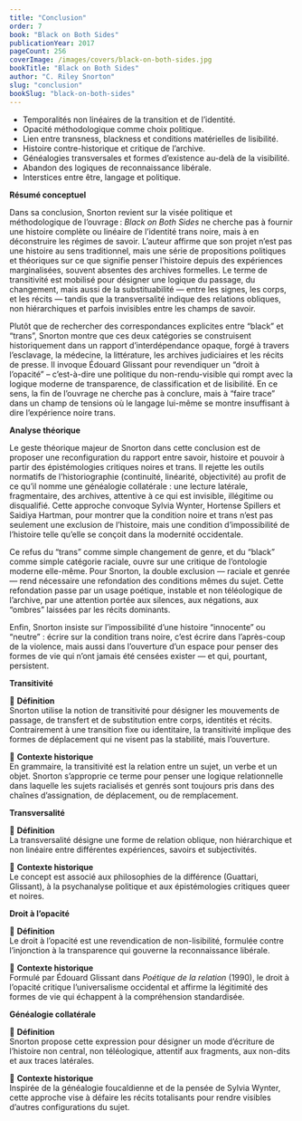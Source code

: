 ```yaml
---
title: "Conclusion"
order: 7
book: "Black on Both Sides"
publicationYear: 2017
pageCount: 256
coverImage: /images/covers/black-on-both-sides.jpg
bookTitle: "Black on Both Sides"
author: "C. Riley Snorton"
slug: "conclusion"
bookSlug: "black-on-both-sides"
---
```


<!--themes:start-->
- Temporalités non linéaires de la transition et de l’identité.
- Opacité méthodologique comme choix politique.
- Lien entre transness, blackness et conditions matérielles de lisibilité.
- Histoire contre-historique et critique de l’archive.
- Généalogies transversales et formes d’existence au-delà de la visibilité.
- Abandon des logiques de reconnaissance libérale.
- Interstices entre être, langage et politique.
<!--themes:end-->

<!--summary:start-->

**Résumé conceptuel**

Dans sa conclusion, Snorton revient sur la visée politique et méthodologique de l’ouvrage : *Black on Both Sides* ne cherche pas à fournir une histoire complète ou linéaire de l’identité trans noire, mais à en déconstruire les régimes de savoir. L’auteur affirme que son projet n’est pas une histoire au sens traditionnel, mais une série de propositions politiques et théoriques sur ce que signifie penser l’histoire depuis des expériences marginalisées, souvent absentes des archives formelles. Le terme de transitivité est mobilisé pour désigner une logique du passage, du changement, mais aussi de la substituabilité — entre les signes, les corps, et les récits — tandis que la transversalité indique des relations obliques, non hiérarchiques et parfois invisibles entre les champs de savoir.

Plutôt que de rechercher des correspondances explicites entre “black” et “trans”, Snorton montre que ces deux catégories se construisent historiquement dans un rapport d’interdépendance opaque, forgé à travers l’esclavage, la médecine, la littérature, les archives judiciaires et les récits de presse. Il invoque Édouard Glissant pour revendiquer un “droit à l’opacité” – c’est-à-dire une politique du non-rendu-visible qui rompt avec la logique moderne de transparence, de classification et de lisibilité. En ce sens, la fin de l’ouvrage ne cherche pas à conclure, mais à “faire trace” dans un champ de tensions où le langage lui-même se montre insuffisant à dire l’expérience noire trans.

**Analyse théorique**

Le geste théorique majeur de Snorton dans cette conclusion est de proposer une reconfiguration du rapport entre savoir, histoire et pouvoir à partir des épistémologies critiques noires et trans. Il rejette les outils normatifs de l’historiographie (continuité, linéarité, objectivité) au profit de ce qu’il nomme une généalogie collatérale : une lecture latérale, fragmentaire, des archives, attentive à ce qui est invisible, illégitime ou disqualifié. Cette approche convoque Sylvia Wynter, Hortense Spillers et Saidiya Hartman, pour montrer que la condition noire et trans n’est pas seulement une exclusion de l’histoire, mais une condition d’impossibilité de l’histoire telle qu’elle se conçoit dans la modernité occidentale.

Ce refus du “trans” comme simple changement de genre, et du “black” comme simple catégorie raciale, ouvre sur une critique de l’ontologie moderne elle-même. Pour Snorton, la double exclusion — raciale et genrée — rend nécessaire une refondation des conditions mêmes du sujet. Cette refondation passe par un usage poétique, instable et non téléologique de l’archive, par une attention portée aux silences, aux négations, aux “ombres” laissées par les récits dominants.

Enfin, Snorton insiste sur l’impossibilité d’une histoire “innocente” ou “neutre” : écrire sur la condition trans noire, c’est écrire dans l’après-coup de la violence, mais aussi dans l’ouverture d’un espace pour penser des formes de vie qui n’ont jamais été censées exister — et qui, pourtant, persistent.

<!--summary:end-->

<!--concepts:start-->

**Transitivité**

🔹 **Définition**  
Snorton utilise la notion de transitivité pour désigner les mouvements de passage, de transfert et de substitution entre corps, identités et récits. Contrairement à une transition fixe ou identitaire, la transitivité implique des formes de déplacement qui ne visent pas la stabilité, mais l’ouverture.

🔹 **Contexte historique**  
En grammaire, la transitivité est la relation entre un sujet, un verbe et un objet. Snorton s’approprie ce terme pour penser une logique relationnelle dans laquelle les sujets racialisés et genrés sont toujours pris dans des chaînes d’assignation, de déplacement, ou de remplacement.

**Transversalité**

🔹 **Définition**  
La transversalité désigne une forme de relation oblique, non hiérarchique et non linéaire entre différentes expériences, savoirs et subjectivités.

🔹 **Contexte historique**  
Le concept est associé aux philosophies de la différence (Guattari, Glissant), à la psychanalyse politique et aux épistémologies critiques queer et noires.

**Droit à l’opacité**

🔹 **Définition**  
Le droit à l’opacité est une revendication de non-lisibilité, formulée contre l’injonction à la transparence qui gouverne la reconnaissance libérale.

🔹 **Contexte historique**  
Formulé par Édouard Glissant dans *Poétique de la relation* (1990), le droit à l’opacité critique l’universalisme occidental et affirme la légitimité des formes de vie qui échappent à la compréhension standardisée.

**Généalogie collatérale**

🔹 **Définition**  
Snorton propose cette expression pour désigner un mode d’écriture de l’histoire non central, non téléologique, attentif aux fragments, aux non-dits et aux traces latérales.

🔹 **Contexte historique**  
Inspirée de la généalogie foucaldienne et de la pensée de Sylvia Wynter, cette approche vise à défaire les récits totalisants pour rendre visibles d’autres configurations du sujet.

<!--concepts:end-->

